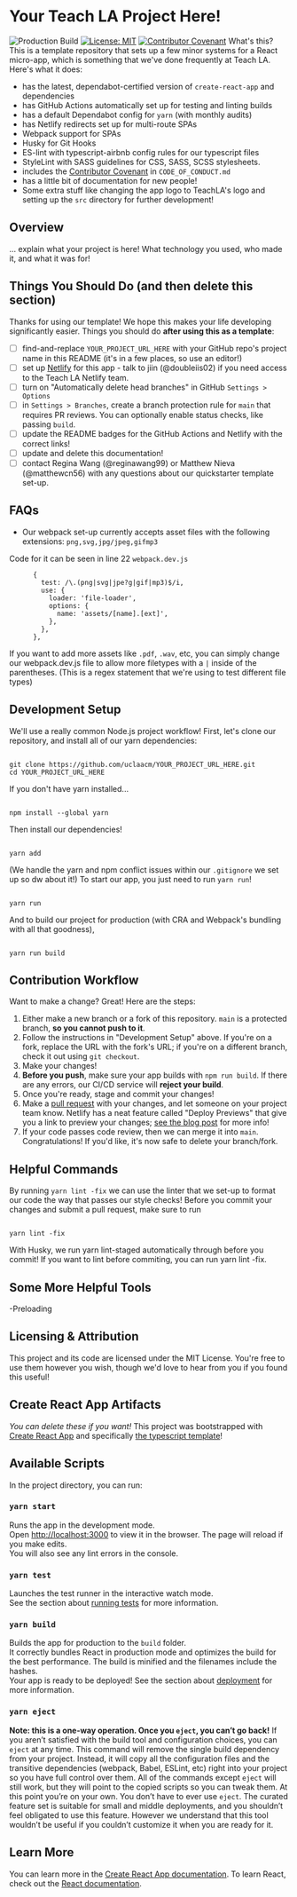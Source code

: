 # Your Teach LA Project Here!

![Production Build](https://github.com/uclaacm/teach-la-react-starter-barebones/workflows/Production%20Build/badge.svg)
[![License: MIT](https://img.shields.io/badge/License-MIT-yellow.svg)](https://opensource.org/licenses/MIT)
[![Contributor Covenant](https://img.shields.io/badge/Contributor%20Covenant-v2.0%20adopted-ff69b4.svg)](CODE_OF_CONDUCT.md)
What's this? This is a template repository that sets up a few minor systems for a React micro-app, which is something that we've done frequently at Teach LA. Here's what it does:

- has the latest, dependabot-certified version of `create-react-app` and dependencies
- has GitHub Actions automatically set up for testing and linting builds
- has a default Dependabot config for `yarn` (with monthly audits)
- has Netlify redirects set up for multi-route SPAs
- Webpack support for SPAs
- Husky for Git Hooks
- ES-lint with typescript-airbnb config rules for our typescript files
- StyleLint with SASS guidelines for CSS, SASS, SCSS stylesheets.
- includes the [Contributor Covenant](https://www.contributor-covenant.org/) in `CODE_OF_CONDUCT.md`
- has a little bit of documentation for new people!
- Some extra stuff like changing the app logo to TeachLA's logo and setting up the `src` directory for further development!

## Overview

... explain what your project is here! What technology you used, who made it, and what it was for!

## Things You Should Do (and then delete this section)

Thanks for using our template! We hope this makes your life developing significantly easier.
Things you should do **after using this as a template**:

- [ ] find-and-replace `YOUR_PROJECT_URL_HERE` with your GitHub repo's project name in this README (it's in a few places, so use an editor!)
- [ ] set up [Netlify](https://www.netlify.com/) for this app - talk to jiin (@doubleiis02) if you need access to the Teach LA Netlify team.
- [ ] turn on "Automatically delete head branches" in GitHub `Settings > Options`
- [ ] in `Settings > Branches`, create a branch protection rule for `main` that requires PR reviews. You can optionally enable status checks, like passing `build`.
- [ ] update the README badges for the GitHub Actions and Netlify with the correct links!
- [ ] update and delete this documentation!
- [ ] contact Regina Wang (@reginawang99) or Matthew Nieva (@matthewcn56) with any questions about our quickstarter template set-up.

## FAQs

- Our webpack set-up currently accepts asset files with the following extensions: `png,svg,jpg/jpeg,gifmp3`

Code for it can be seen in line 22 `webpack.dev.js`

```
      {
        test: /\.(png|svg|jpe?g|gif|mp3)$/i,
        use: {
          loader: 'file-loader',
          options: {
            name: 'assets/[name].[ext]',
          },
        },
      },
```

If you want to add more assets like `.pdf`, `.wav`, etc, you can simply change our webpack.dev.js file to allow more filetypes with a `|` inside of the parentheses. (This is a regex statement that we're using to test different file types)

## Development Setup

We'll use a really common Node.js project workflow!
First, let's clone our repository, and install all of our yarn dependencies:

```

git clone https://github.com/uclaacm/YOUR_PROJECT_URL_HERE.git
cd YOUR_PROJECT_URL_HERE

```

If you don't have yarn installed...

```

npm install --global yarn

```

Then install our dependencies!

```

yarn add

```

(We handle the yarn and npm conflict issues within our `.gitignore` we set up so dw about it!)
To start our app, you just need to run `yarn run`!

```

yarn run

```

And to build our project for production (with CRA and Webpack's bundling with all that goodness),

```

yarn run build

```

## Contribution Workflow

Want to make a change? Great! Here are the steps:

1. Either make a new branch or a fork of this repository. `main` is a protected branch, **so you cannot push to it**.
2. Follow the instructions in "Development Setup" above. If you're on a fork, replace the URL with the fork's URL; if you're on a different branch, check it out using `git checkout`.
3. Make your changes!
4. **Before you push**, make sure your app builds with `npm run build`. If there are any errors, our CI/CD service will **reject your build**.
5. Once you're ready, stage and commit your changes!
6. Make a [pull request](https://github.com/uclaacm/YOUR_PROJECT_URL_HERE/pulls) with your changes, and let someone on your project team know. Netlify has a neat feature called "Deploy Previews" that give you a link to preview your changes; [see the blog post](https://www.netlify.com/blog/2016/07/20/introducing-deploy-previews-in-netlify/) for more info!
7. If your code passes code review, then we can merge it into `main`. Congratulations! If you'd like, it's now safe to delete your branch/fork.

## Helpful Commands

By running `yarn lint -fix` we can use the linter that we set-up to format our code the way that passes our style checks! Before you commit your changes and submit a pull request, make sure to run

```

yarn lint -fix

```

With Husky, we run yarn lint-staged automatically through before you commit! If you want to lint before commiting, you can run yarn lint -fix.

## Some More Helpful Tools

-Preloading

## Licensing & Attribution

This project and its code are licensed under the MIT License. You're free to use them however you wish, though we'd love to hear from you if you found this useful!

## Create React App Artifacts

_You can delete these if you want!_
This project was bootstrapped with [Create React App](https://github.com/facebook/create-react-app) and specifically [the typescript template](https://create-react-app.dev/docs/adding-typescript/)!

## Available Scripts

In the project directory, you can run:

### `yarn start`

Runs the app in the development mode.\
Open [http://localhost:3000](http://localhost:3000) to view it in the browser.
The page will reload if you make edits.\
You will also see any lint errors in the console.

### `yarn test`

Launches the test runner in the interactive watch mode.\
See the section about [running tests](https://facebook.github.io/create-react-app/docs/running-tests) for more information.

### `yarn build`

Builds the app for production to the `build` folder.\
It correctly bundles React in production mode and optimizes the build for the best performance.
The build is minified and the filenames include the hashes.\
Your app is ready to be deployed!
See the section about [deployment](https://facebook.github.io/create-react-app/docs/deployment) for more information.

### `yarn eject`

**Note: this is a one-way operation. Once you `eject`, you can’t go back!**
If you aren’t satisfied with the build tool and configuration choices, you can `eject` at any time. This command will remove the single build dependency from your project.
Instead, it will copy all the configuration files and the transitive dependencies (webpack, Babel, ESLint, etc) right into your project so you have full control over them. All of the commands except `eject` will still work, but they will point to the copied scripts so you can tweak them. At this point you’re on your own.
You don’t have to ever use `eject`. The curated feature set is suitable for small and middle deployments, and you shouldn’t feel obligated to use this feature. However we understand that this tool wouldn’t be useful if you couldn’t customize it when you are ready for it.

## Learn More

You can learn more in the [Create React App documentation](https://facebook.github.io/create-react-app/docs/getting-started).
To learn React, check out the [React documentation](https://reactjs.org/).

```

```
